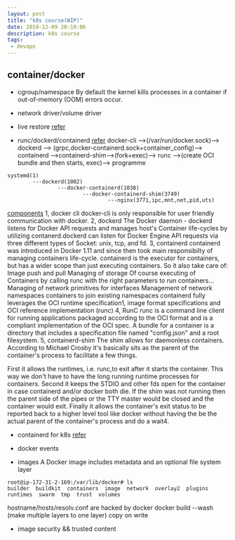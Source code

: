 ```yaml
---
layout: post
title: "k8s course(WIP)"
date: 2019-12-09 20:10:06
description: k8s course
tags:
 - devops
---
```

## container/docker ###
- cgroup/namespace 
By default the kernel kills processes in a container if out-of-memory (OOM) errors occur.
- network driver/volume driver
- live restore
[refer](https://docs.docker.com/config/containers/live-restore/)

- runc/dockerd/containerd
[refer](https://ops.tips/blog/run-docker-with-forked-runc/)
docker-cli -->(/var/run/docker.sock)--> dockerd --> (grpc,docker-containerd.sock+container_config)--> containerd -->containerd-shim-->(fork+exec)--> runc -->(create OCI bundle and then starts, exec)--> programme
```
systemd(1)
        ---dockerd(1002)
                ---docker-containerd(1038)
                        ---docker-containerd-shim(3749)
                                ---nginx(3771,ipc,mnt,net,pid,uts)
```
[components](http://alexander.holbreich.org/docker-components-explained/)
1, docker cli
docker-cli is only responsible for user friendly communication with docker.
2, dockerd
The Docker daemon - dockerd listens for Docker API requests and manages host's
Container life-cycles by utilizing contanerd.dockerd can listen for Docker Engine API requests via three different types of Socket: unix, tcp, and fd.
3, containerd
containerd was introduced in Docker 1.11 and since then took main responsibilty of managing containers life-cycle. containerd is the executor for containers, but has a wider scope than just executing containers. So it also take care of:
Image push and pull
Managing of storage
Of course executing of Containers by calling runc with the right parameters to run containers...
Managing of network primitives for interfaces
Management of network namespaces containers to join existing namespaces
containerd fully leverages the OCI runtime specification1, image format specifications and OCI reference implementation (runc)
4, RunC
runc is a command line client for running applications packaged according to the OCI format and is a compliant implementation of the OCI spec.
A bundle for a container is a directory that includes a specification file named "config.json" and a root filesystem.
5, containerd-shim
The shim allows for daemonless containers. According to Michael Crosby it's basically sits as the parent of the container's process to facilitate a few things.

First it allows the runtimes, i.e. runc,to exit after it starts the container. This way we don't have to have the long running runtime processes for containers.
Second it keeps the STDIO and other fds open for the container in case containerd and/or docker both die. If the shim was not running then the parent side of the pipes or the TTY master would be closed and the container would exit.
Finally it allows the container's exit status to be reported back to a higher level tool like docker without having the be the actual parent of the container's process and do a wait4.

- containerd for k8s
[refer](https://kubernetes.io/blog/2017/11/containerd-container-runtime-options-kubernetes/)

- docker events 


- images
A Docker image includes metadata and an optional file system layer
```
root@ip-172-31-2-169:/var/lib/docker# ls
builder  buildkit  containers  image  network  overlay2  plugins  runtimes  swarm  tmp  trust  volumes
```
hostname/hosts/resolv.conf are hacked by docker
docker build --wash (make multiple layers to one layer)
copy on write

- image security && trusted content

